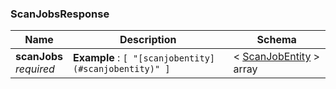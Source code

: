 
<a name="scanjobsresponse"></a>
### ScanJobsResponse

|Name|Description|Schema|
|---|---|---|
|**scanJobs**  <br>*required*|**Example** : `[ "[scanjobentity](#scanjobentity)" ]`|< [ScanJobEntity](ScanJobEntity.md#scanjobentity) > array|



